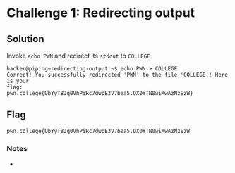 # Challenge 1: Redirecting output

## Solution
Invoke `echo PWN` and redirect its `stdout` to `COLLEGE`
```
hacker@piping~redirecting-output:~$ echo PWN > COLLEGE
Correct! You successfully redirected 'PWN' to the file 'COLLEGE'! Here is your
flag:
pwn.college{UbYyT8Jq0VhPiRc7dwpE3V7bea5.QX0YTN0wiMwAzNzEzW}
```
## Flag
`pwn.college{UbYyT8Jq0VhPiRc7dwpE3V7bea5.QX0YTN0wiMwAzNzEzW`
### Notes
-